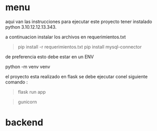 # menu
aqui van las instrucciones para ejecutar este proyecto
tener instalado python 3.10.12.12.13.343.

a continuacion instalar los archivos en requerimientos.txt

> pip install -r requerimientos.txt
> pip install mysql-connector

de preferencia esto debe estar en un ENV

python -m venv venv


el proyecto esta realizado en flask se debe ejecutar conel siguiente comando : 


> flask run app

>gunicorn 
# backend
